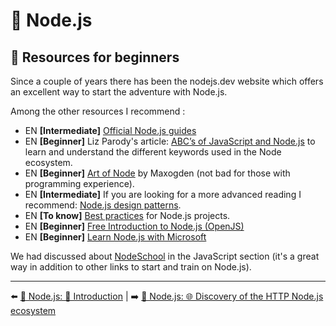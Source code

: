 # 🐢 Node.js 

## 🐥 Resources for beginners

Since a couple of years there has been the nodejs.dev website which offers an excellent way to start the adventure with Node.js. 

Among the other resources I recommend :

- EN  **[Intermediate]** [Official Node.js guides](https://nodejs.org/en/docs/guides/)
- EN  **[Beginner]** Liz Parody's article: [ABC’s of JavaScript and Node.js](https://nodesource.com/blog/ABC-of-JavaScript-and-Nodejs) to learn and understand the different keywords used in the Node ecosystem.
- EN  **[Beginner]** [Art of Node](https://github.com/maxogden/art-of-node) by Maxogden (not bad for those with programming experience).
- EN  **[Intermediate]** If you are looking for a more advanced reading I recommend: [Node.js design patterns](https://www.nodejsdesignpatterns.com/).
- EN  **[To know]**  [Best practices](https://github.com/goldbergyoni/nodebestpractices) for Node.js projects.
- EN  **[Beginner]** [Free Introduction to Node.js (OpenJS)](https://openjsf.org/blog/2021/02/18/free-node-js-online-training-now-available/)
- EN  **[Beginner]** [Learn Node.js with Microsoft](https://www.youtube.com/playlist?list=PLbl2SbVIi-Wo0EkNoLEnx4BE_xm4SsSRj)

We had discussed about [NodeSchool](https://docs.google.com/document/d/1JHgmEFkc8Py4XSuCB8_DQ5FFEJoogyeninFK6ucTd4o/edit#heading=h.70tu7zxaybuj) in the JavaScript section (it's a great way in addition to other links to start and train on Node.js).


---

⬅️ [🐢 Node.js: 🌝 Introduction](./introduction.md) |
➡️ [🐢 Node.js: 🌐 Discovery of the HTTP Node.js ecosystem](./node-http-ecosystem.md)